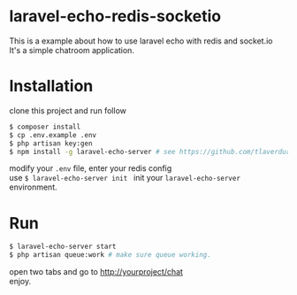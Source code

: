 # laravel-echo-redis-socketio
This is a example about how to use laravel echo with redis and socket.io  
It's a simple chatroom application.

# Installation
clone this project and run follow
```bash
$ composer install
$ cp .env.example .env
$ php artisan key:gen
$ npm install -g laravel-echo-server # see https://github.com/tlaverdure/laravel-echo-server
```
modify your `.env` file, enter your redis config  
use ``$ laravel-echo-server init `` init your `laravel-echo-server` environment.
# Run
```bash
$ laravel-echo-server start
$ php artisan queue:work # make sure queue working.
```
open two tabs and go to <http://yourproject/chat>  
enjoy.